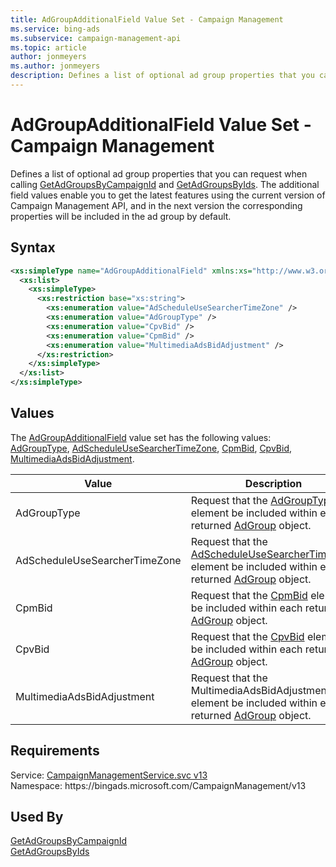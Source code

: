 ```yaml
---
title: AdGroupAdditionalField Value Set - Campaign Management
ms.service: bing-ads
ms.subservice: campaign-management-api
ms.topic: article
author: jonmeyers
ms.author: jonmeyers
description: Defines a list of optional ad group properties that you can request when calling GetAdGroupsByCampaignId and GetAdGroupsByIds.
---
```

# AdGroupAdditionalField Value Set - Campaign Management
Defines a list of optional ad group properties that you can request when calling [GetAdGroupsByCampaignId](getadgroupsbycampaignid.md) and [GetAdGroupsByIds](getadgroupsbyids.md). The additional field values enable you to get the latest features using the current version of Campaign Management API, and in the next version the corresponding properties will be included in the ad group by default. 

## Syntax
```xml
<xs:simpleType name="AdGroupAdditionalField" xmlns:xs="http://www.w3.org/2001/XMLSchema">
  <xs:list>
    <xs:simpleType>
      <xs:restriction base="xs:string">
        <xs:enumeration value="AdScheduleUseSearcherTimeZone" />
        <xs:enumeration value="AdGroupType" />
        <xs:enumeration value="CpvBid" />
        <xs:enumeration value="CpmBid" />
        <xs:enumeration value="MultimediaAdsBidAdjustment" />
      </xs:restriction>
    </xs:simpleType>
  </xs:list>
</xs:simpleType>
```

## <a name="values"></a>Values

The [AdGroupAdditionalField](adgroupadditionalfield.md) value set has the following values: [AdGroupType](#adgrouptype), [AdScheduleUseSearcherTimeZone](#adscheduleusesearchertimezone), [CpmBid](#cpmbid), [CpvBid](#cpvbid), [MultimediaAdsBidAdjustment](#multimediaadsbidadjustment).

|Value|Description|
|-----------|---------------|
|<a name="adgrouptype"></a>AdGroupType|Request that the [AdGroupType](adgroup.md#adgrouptype) element be included within each returned [AdGroup](adgroup.md) object.|
|<a name="adscheduleusesearchertimezone"></a>AdScheduleUseSearcherTimeZone|Request that the [AdScheduleUseSearcherTimeZone](adgroup.md#adscheduleusesearchertimezone) element be included within each returned [AdGroup](adgroup.md) object.|
|<a name="cpmbid"></a>CpmBid|Request that the [CpmBid](adgroup.md#cpmbid) element be included within each returned [AdGroup](adgroup.md) object.|
|<a name="cpvbid"></a>CpvBid|Request that the [CpvBid](adgroup.md#cpvbid) element be included within each returned [AdGroup](adgroup.md) object.|
|<a name="multimediaadsbidadjustment"></a>MultimediaAdsBidAdjustment|Request that the MultimediaAdsBidAdjustment element be included within each returned [AdGroup](adgroup.md) object.|

## Requirements
Service: [CampaignManagementService.svc v13](https://campaign.api.bingads.microsoft.com/Api/Advertiser/CampaignManagement/v13/CampaignManagementService.svc)  
Namespace: https\://bingads.microsoft.com/CampaignManagement/v13  

## Used By
[GetAdGroupsByCampaignId](getadgroupsbycampaignid.md)  
[GetAdGroupsByIds](getadgroupsbyids.md)  
